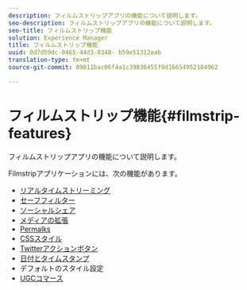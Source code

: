 ```yaml
---
description: フィルムストリップアプリの機能について説明します。
seo-description: フィルムストリップアプリの機能について説明します。
seo-title: フィルムストリップ機能
solution: Experience Manager
title: フィルムストリップ機能
uuid: 0d7d59dc-0465-44d3-8348- b59e51312aab
translation-type: tm+mt
source-git-commit: 09011bac06f4a1c39836455f9d16654952184962

---
```



# フィルムストリップ機能{#filmstrip-features}

フィルムストリップアプリの機能について説明します。

Filmstripアプリケーションには、次の機能があります。

* [リアルタイムストリーミング](/help/using/c-features-livefyre/c-content-behavior-features/c-content-behavior-features.md#section_emd_syl_d1b)
* [セーフフィルター](/help/using/c-features-livefyre/c-about-moderation/c-moderation.md#c_moderation)
* [ソーシャルシェア](/help/using/c-features-livefyre/c-social-sharing/c-social-sharing.md#c_social_sharing)
* [メディアの拡張](/help/using/c-features-livefyre/c-enagement-features.md#section_pmq_ycm_d1b)
* [Permalks](/help/using/c-features-livefyre/c-content-collection-tags/c-permalinks.md#c_permalinks)
* [CSSスタイル](/help/using/c-features-livefyre/c-styling-features/c-css-styling-branding.md#c_css_styling_branding)
* [Twitterアクションボタン](/help/using/c-features-livefyre/c-enagement-features.md#section_uzm_ldm_d1b)
* [日付とタイムスタンプ](/help/using/c-features-livefyre/c-styling-features/c-date-and-timestamp.md#c_date_and_timestamp)
* デフォルトのスタイル設定
* [UGCコマース](/help/using/c-features-livefyre/c-ugc-commerce.md#c_ugc_commerce)
